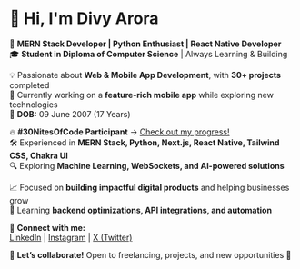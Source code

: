 # 👋 Hi, I'm Divy Arora  

🚀 **MERN Stack Developer | Python Enthusiast | React Native Developer**  
🎓 **Student in Diploma of Computer Science** | Always Learning & Building  

💡 Passionate about **Web & Mobile App Development**, with **30+ projects** completed  
🔨 Currently working on a **feature-rich mobile app** while exploring new technologies  
📅 **DOB:** 09 June 2007 (17 Years)  

🔥 **#30NitesOfCode Participant** → [Check out my progress!](https://www.codedex.io/@DivyArora09/30-nites-of-code)  
🛠️ Experienced in **MERN Stack, Python, Next.js, React Native, Tailwind CSS, Chakra UI**  
🔍 Exploring **Machine Learning, WebSockets, and AI-powered solutions**  

📈 Focused on **building impactful digital products** and helping businesses grow  
🌱 Learning **backend optimizations, API integrations, and automation**  

🔗 **Connect with me:**  
[LinkedIn](https://www.linkedin.com/in/divyarora0906/) | [Instagram](https://www.instagram.com/divy_arora09/reels/?hl=en) | [X (Twitter)](https://x.com/DivyArora0906)  

💬 **Let’s collaborate!** Open to freelancing, projects, and new opportunities 🚀  
